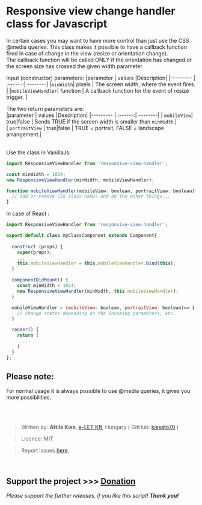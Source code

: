 # Responsive view change handler class for Javascript
In certain cases you may want to have more control than just use the CSS @media queries. This class makes it possible to have a callback function fired in case of change in the view (resize or orientation change).  
The callback function will be called ONLY if the orientation has changed or the screen size has crossed the given width parameter. 

Input (constructor) parameters:
|parameter | values |Description|
|--------- | :------:| --------|
|`minWidth`| pixels | The screen width, where the event fires. |
|`mobileViewHandler`| function | A callback function for the event of resize trigger. |

The two return parameters are:  
|parameter | values |Description|
|--------- | :------:| --------| 
| `mobileView`| true\|false | Sends TRUE if the screen width is smaller than `minWidth`.|  
| `portraitView` | true\|false | TRUE = portrait, FALSE = landscape arrangement.|  
<br>  



Use the class in VanillaJs:
```javascript
import ResponsiveViewHandler from 'responsive-view-handler';

const minWidth = 1024;
new ResponsiveViewHandler(minWidth, mobileViewHandler);

function mobileViewHandler(mobileView: boolean, portraitView: boolean){
  // add or remove CSS class names and do the other things...
}
```

In case of React : 
```javascript
import ResponsiveViewHandler from 'responsive-view-handler';

export default class myClassComponent extends Component{
  
  construct (props) {
    super(props);
    ...
    this.mobileViewHandler = this.mobileViewHandler.bind(this);
  }

  componentDidMount() {
    const minWidth = 1024;
    new ResponsiveViewHandler(minWidth, this.mobileViewHandler);
  }

  mobileViewHandler = (mobileView: boolean, portraitView: boolean)=> {
    // change states depending on the incoming parameters, etc.
  }

  render() {
    return (
      ...
    )
  }
};
```
## Please note:
For normal usage it is always possible to use @media queries, it gives you more possibilities.


<br><br>
>Written by: __Attila Kiss__, [e-LET Kft](https://e-let.hu), Hungary  ( GitHub: [kissato70](https://github.com/kissato70) )

 > Licence:  MIT

> Report issues [here](https://github.com/kissato70/dist-upload-s3/issues).

<br>  

## Support the project >>> [Donation](https://bit.ly/kissato70_paypal_donate)  
_Please support the further releases, if you like this script! **Thank you!**_  
<br/>